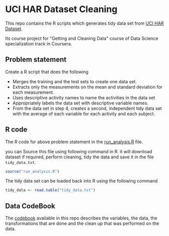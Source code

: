 UCI HAR Dataset Cleaning
=========================

This repo contains the R scripts which generates tidy data set from [UCI HAR Dataset](http://archive.ics.uci.edu/ml/datasets/Human+Activity+Recognition+Using+Smartphones).

Its course project for "Getting and Cleaning Data" course of Data Science specialization track in Coursera.

## Problem statement

Create a R script that does the following

- Merges the training and the test sets to create one data set.
- Extracts only the measurements on the mean and standard deviation for each measurement.
- Uses descriptive activity names to name the activities in the data set
- Appropriately labels the data set with descriptive variable names.
- From the data set in step 4, creates a second, independent tidy data set with the average of each variable for each activity and each subject.

## R code

The R code for above problem statement in the [run_analysis.R](run_analysis.R) file.

you can Source this file using following command in R. it will download dataset if required, perform cleaning, tidy the data and save it in the file `tidy_data.txt`.

```R
source("run_analysis.R")
```

The tidy data set can be loaded back into R using the following command

```R
tidy_data <- read.table("tidy_data.txt")
```

## Data CodeBook

The [codebook](CodeBook.md) available in this repo describes the variables, the data, the transformations that are done and the clean up that was performed on the data.